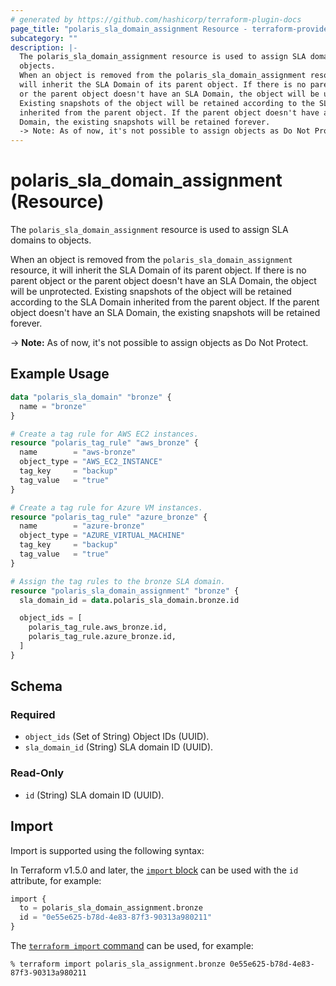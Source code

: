 ```yaml
---
# generated by https://github.com/hashicorp/terraform-plugin-docs
page_title: "polaris_sla_domain_assignment Resource - terraform-provider-polaris"
subcategory: ""
description: |-
  The polaris_sla_domain_assignment resource is used to assign SLA domains to
  objects.
  When an object is removed from the polaris_sla_domain_assignment resource, it
  will inherit the SLA Domain of its parent object. If there is no parent object
  or the parent object doesn't have an SLA Domain, the object will be unprotected.
  Existing snapshots of the object will be retained according to the SLA Domain
  inherited from the parent object. If the parent object doesn't have an SLA
  Domain, the existing snapshots will be retained forever.
  -> Note: As of now, it's not possible to assign objects as Do Not Protect.
---
```


# polaris_sla_domain_assignment (Resource)

The `polaris_sla_domain_assignment` resource is used to assign SLA domains to
objects.

When an object is removed from the `polaris_sla_domain_assignment` resource, it
will inherit the SLA Domain of its parent object. If there is no parent object
or the parent object doesn't have an SLA Domain, the object will be unprotected.
Existing snapshots of the object will be retained according to the SLA Domain
inherited from the parent object. If the parent object doesn't have an SLA
Domain, the existing snapshots will be retained forever.

-> **Note:** As of now, it's not possible to assign objects as Do Not Protect.

## Example Usage

```terraform
data "polaris_sla_domain" "bronze" {
  name = "bronze"
}

# Create a tag rule for AWS EC2 instances.
resource "polaris_tag_rule" "aws_bronze" {
  name        = "aws-bronze"
  object_type = "AWS_EC2_INSTANCE"
  tag_key     = "backup"
  tag_value   = "true"
}

# Create a tag rule for Azure VM instances.
resource "polaris_tag_rule" "azure_bronze" {
  name        = "azure-bronze"
  object_type = "AZURE_VIRTUAL_MACHINE"
  tag_key     = "backup"
  tag_value   = "true"
}

# Assign the tag rules to the bronze SLA domain.
resource "polaris_sla_domain_assignment" "bronze" {
  sla_domain_id = data.polaris_sla_domain.bronze.id

  object_ids = [
    polaris_tag_rule.aws_bronze.id,
    polaris_tag_rule.azure_bronze.id,
  ]
}
```

<!-- schema generated by tfplugindocs -->
## Schema

### Required

- `object_ids` (Set of String) Object IDs (UUID).
- `sla_domain_id` (String) SLA domain ID (UUID).

### Read-Only

- `id` (String) SLA domain ID (UUID).

## Import

Import is supported using the following syntax:

In Terraform v1.5.0 and later, the [`import` block](https://developer.hashicorp.com/terraform/language/import) can be used with the `id` attribute, for example:

```terraform
import {
  to = polaris_sla_domain_assignment.bronze
  id = "0e55e625-b78d-4e83-87f3-90313a980211"
}
```

The [`terraform import` command](https://developer.hashicorp.com/terraform/cli/commands/import) can be used, for example:

```shell
% terraform import polaris_sla_assignment.bronze 0e55e625-b78d-4e83-87f3-90313a980211
```

